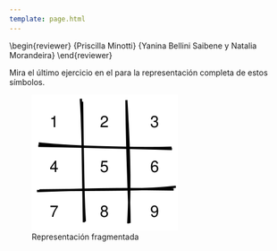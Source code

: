 ```yaml
---
template: page.html
---
```


\begin{reviewer}
{Priscilla Minotti}
{Yanina Bellini Saibene y Natalia Morandeira}
\end{reviewer}

Mira el último ejercicio en el <a section="memory"/> para la representación completa de estos símbolos.

<figure id="f:chunking-chunked">
  <img src="chunking-chunked.svg" alt="Representación fragmentada"/>
  <figcaption>Representación fragmentada</figcaption>
</figure>